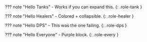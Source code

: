 ??? note "Hello Tanks"
    - Works if you can expand this.
{: .role-tank }

??? note "Hello Healers"
    - Colored + collapsible.
{: .role-healer }

??? note "Hello DPS"
    - This was the one failing.
{: .role-dps }

??? note "Hello Everyone"
    - Purple block.
{: .role-every }

